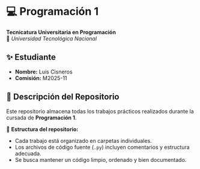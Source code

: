 # 💻 Programación 1  
**Tecnicatura Universitaria en Programación**  
📍 *Universidad Tecnológica Nacional*  

## ✨ Estudiante  

- **Nombre:** Luis Cisneros  
- **Comisión:** M2025-11   

## 📂 Descripción del Repositorio  
Este repositorio almacena todas los trabajos prácticos realizados durante la cursada de **Programación 1**.  

📌 **Estructura del repositorio:**  
- Cada trabajo está organizado en carpetas individuales.  
- Los archivos de código fuente (`.py`) incluyen comentarios y estructura adecuada.  
- Se busca mantener un código limpio, ordenado y bien documentado.  



